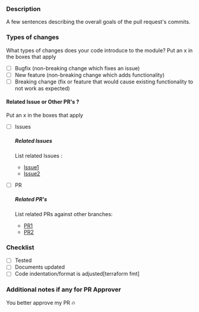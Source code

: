 ### Description
A few sentences describing the overall goals of the pull request's commits.

### Types of changes
What types of changes does your code introduce to the module? Put an x in the boxes that apply

- [ ] Bugfix (non-breaking change which fixes an issue)
- [ ] New feature (non-breaking change which adds functionality) 
- [ ] Breaking change (fix or feature that would cause existing functionality to not work as expected)

#### Related Issue or Other PR's ? 
Put an x in the boxes that apply

- [ ] Issues

  ##### Related Issues
  List related Issues :
    * [Issue1]()
    * [Issue2]()
- [ ] PR
  ##### Related PR's
  List related PRs against other branches:
    * [PR1]()
    * [PR2]()

### Checklist
- [ ] Tested 
- [ ] Documents updated 
- [ ] Code indentation/format is adjusted[terraform fmt]

### Additional notes if any for PR Approver 
You better approve my PR :fire:

